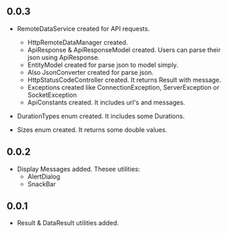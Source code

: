 ## 0.0.3

- RemoteDataService created for API requests.
    - HttpRemoteDataManager created.
    - ApiResponse & ApiResponseModel created. Users can parse their json using ApiResponse. 
    - EntityModel created for parse json to model simply.
    - Also JsonConverter created for parse json.
    - HttpStatusCodeController created. It returns Result with message.
    - Exceptions created like ConnectionException, ServerException or SocketException
    - ApiConstants created. It includes url's and messages.

- DurationTypes enum created. It includes some Durations.
- Sizes enum created. It returns some double values.

## 0.0.2

- Display Messages added. Thesee utilities:
    - AlertDialog
    - SnackBar

## 0.0.1

- Result & DataResult utilities added.
